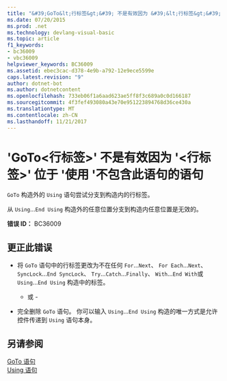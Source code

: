 ```yaml
---
title: "&#39;GoTo&lt;行标签&gt;&#39; 不是有效因为 &#39;&lt;行标签&gt;&#39; 位于 &#39;使用 &#39;不包含此语句的语句"
ms.date: 07/20/2015
ms.prod: .net
ms.technology: devlang-visual-basic
ms.topic: article
f1_keywords:
- bc36009
- vbc36009
helpviewer_keywords: BC36009
ms.assetid: ebec3cac-d378-4e9b-a792-12e9ece5599e
caps.latest.revision: "9"
author: dotnet-bot
ms.author: dotnetcontent
ms.openlocfilehash: 733eb06f1a6aad623ae5ff8f3c689a0c0d166187
ms.sourcegitcommit: 4f3fef493080a43e70e951223894768d36ce430a
ms.translationtype: MT
ms.contentlocale: zh-CN
ms.lasthandoff: 11/21/2017
---
```

# <a name="39goto-ltlinelabelgt39-is-not-valid-because-39ltlinelabelgt39-is-inside-a-39using39-statement-that-does-not-contain-this-statement"></a>&#39;GoTo&lt;行标签&gt;&#39; 不是有效因为 &#39;&lt;行标签&gt;&#39; 位于 &#39;使用 &#39;不包含此语句的语句
`GoTo` 构造外的 `Using` 语句尝试分支到构造内的行标签。  
  
 从 `Using`...`End Using` 构造外的任意位置分支到构造内任意位置是无效的。  
  
 **错误 ID：** BC36009  
  
## <a name="to-correct-this-error"></a>更正此错误  
  
-   将 `GoTo` 语句中的行标签更改为不在任何 `For`...`Next`、 `For Each`...`Next`、 `SyncLock`...`End SyncLock`、 `Try`...`Catch`...`Finally`、 `With`...`End With`或 `Using`...`End Using` 构造中的标签。  
  
     - 或 -  
  
-   完全删除 `GoTo` 语句。 你可以输入 `Using`...`End Using` 构造的唯一方式是允许控件传递到 `Using` 语句本身。  
  
## <a name="see-also"></a>另请参阅  
 [GoTo 语句](../../visual-basic/language-reference/statements/goto-statement.md)  
 [Using 语句](../../visual-basic/language-reference/statements/using-statement.md)
